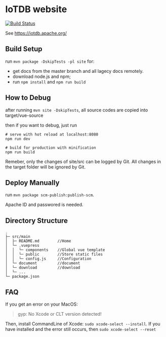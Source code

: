 <!--

    Licensed to the Apache Software Foundation (ASF) under one
    or more contributor license agreements.  See the NOTICE file
    distributed with this work for additional information
    regarding copyright ownership.  The ASF licenses this file
    to you under the Apache License, Version 2.0 (the
    "License"); you may not use this file except in compliance
    with the License.  You may obtain a copy of the License at

        http://www.apache.org/licenses/LICENSE-2.0

    Unless required by applicable law or agreed to in writing,
    software distributed under the License is distributed on an
    "AS IS" BASIS, WITHOUT WARRANTIES OR CONDITIONS OF ANY
    KIND, either express or implied.  See the License for the
    specific language governing permissions and limitations
    under the License.

-->

# IoTDB website

[![Build Status](https://builds.apache.org/view/I/view/IoTDB/job/IoTDB%20Website/badge/icon)](https://builds.apache.org/view/I/view/IoTDB/job/IoTDB%20Website/)

See https://iotdb.apache.org/

## Build Setup

run `mvn package -DskipTests -pl site` for:

- get docs from the master branch and all lagecy docs remotely.
- download node.js and npm;
- run `npm install` and `npm run build`


## How to Debug

after running `mvn site -DskipTests`, all source codes are copied into target/vue-source

then if you want to debug, just run 
```
# serve with hot reload at localhost:8080
npm run dev

# build for production with minification
npm run build
```

Remeber, only the changes of site/src can be logged by Git. 
All changes in the target folder will be ignored by Git.

## Deploy Manually

run `mvn package scm-publish:publish-scm`.
 
Apache ID and passwored is needed.

## Directory Structure

```
.
├─ src/main
│  ├─ README.md	       //Home
│  └─ .vuepress
│  │  └─ components    //Global vue template
│  │  └─ public        //Store static files
│  │  └─ config.js	   //Configuration
│  └─ document         //document 
│  └─ download         //download
│  └─ ...              
└─ package.json
```

## FAQ
If you get an error on your MacOS:

> gyp: No Xcode or CLT version detected! 

Then, install CommandLine of Xcode: `sudo xcode-select --install`.
If you have installed and the error still occurs, then `sudo xcode-select --reset`

